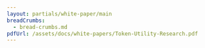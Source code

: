 ```yaml
---
layout: partials/white-paper/main
breadCrumbs:
  - bread-crumbs.md
pdfUrl: /assets/docs/white-papers/Token-Utility-Research.pdf
---
```


